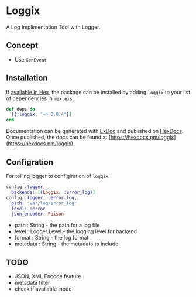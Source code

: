 # Loggix

A Log Implimentation Tool with Logger.

## Concept

- Use `GenEvent`

## Installation

If [available in Hex](https://hex.pm/docs/publish), the package can be installed
by adding `loggix` to your list of dependencies in `mix.exs`:

```elixir
def deps do
  [{:loggix, "~> 0.0.4"}]
end
```

Documentation can be generated with [ExDoc](https://github.com/elixir-lang/ex_doc)
and published on [HexDocs](https://hexdocs.pm). Once published, the docs can
be found at [https://hexdocs.pm/loggix](https://hexdocs.pm/loggix).

## Configration

For telling logger to configiration of `loggix`.

```elixir
config :logger,
  backends: [{Loggix, :error_log}]
config :logger, :error_log,
  path: "var/log/error_log"
  level: :error
  json_encoder: Poison
```


* path : String - the path for a log file
* level : Logger.Level - the logging level for backend
* format : String - the log format
* metadata : String - the metadata to include

## TODO

- JSON, XML Encode feature
- metadata filter
- check if available inode
